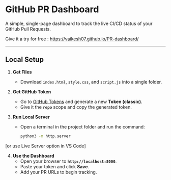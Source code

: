 # GitHub PR Dashboard 

A simple, single-page dashboard to track the live CI/CD status of your GitHub Pull Requests.

Give it a try for free : https://vaikesh07.github.io/PR-dashboard/

---

## Local Setup

1.  **Get Files**
    * Download `index.html`, `style.css`, and `script.js` into a single folder.

2.  **Get GitHub Token**
    * Go to [GitHub Tokens](https://github.com/settings/tokens/new) and generate a new **Token (classic)**.
    * Give it the **`repo`** scope and copy the generated token.

3.  **Run Local Server**
    * Open a terminal in the project folder and run the command:
        ```bash
        python3 -m http.server
        ```
[or use Live Server option in VS Code]

4.  **Use the Dashboard**
    * Open your browser to **`http://localhost:8000`**.
    * Paste your token and click **Save**.
    * Add your PR URLs to begin tracking.